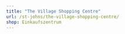```yaml
---
title: "The Village Shopping Centre"
url: /st-johns/the-village-shopping-centre/
shop: Einkaufszentrum
---
```

